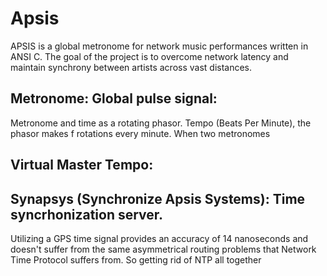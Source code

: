 # Apsis

APSIS is a global metronome for network music performances written in ANSI C. The goal of the project is to overcome network latency and maintain synchrony between artists across vast distances. 

## Metronome: Global pulse signal:
Metronome and time as a rotating phasor. Tempo (Beats Per Minute), the phasor makes f rotations every minute. When two metronomes 

## Virtual Master Tempo:

## Synapsys (Synchronize Apsis Systems): Time syncrhonization server. 
Utilizing a GPS time signal provides an accuracy of 14 nanoseconds and doesn't suffer from the same asymmetrical routing problems that Network Time Protocol suffers from. So getting rid of NTP all together
